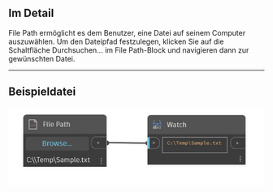 ## Im Detail
File Path ermöglicht es dem Benutzer, eine Datei auf seinem Computer auszuwählen. Um den Dateipfad festzulegen, klicken Sie auf die Schaltfläche Durchsuchen... im File Path-Block und navigieren dann zur gewünschten Datei.
___
## Beispieldatei

![File Path](./CoreNodeModels.Input.Filename_img.jpg)


